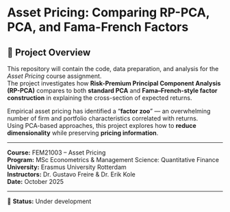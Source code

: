 # Asset Pricing: Comparing RP-PCA, PCA, and Fama-French Factors
## 📘 Project Overview

This repository will contain the code, data preparation, and analysis for the *Asset Pricing* course assignment.  
The project investigates how **Risk-Premium Principal Component Analysis (RP-PCA)** compares to both **standard PCA** and **Fama–French-style factor construction** in explaining the cross-section of expected returns.

Empirical asset pricing has identified a “**factor zoo**” — an overwhelming number of firm and portfolio characteristics correlated with returns.  
Using PCA-based approaches, this project explores how to **reduce dimensionality** while preserving **pricing information**.

---
**Course:** FEM21003 – Asset Pricing  
**Program:** MSc Econometrics & Management Science: Quantitative Finance  
**University:** Erasmus University Rotterdam  
**Instructors:** Dr. Gustavo Freire & Dr. Erik Kole  
**Date:** October 2025  

---

🚧 **Status:** Under development
